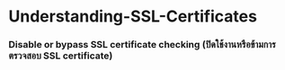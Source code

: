 # Understanding-SSL-Certificates



### Disable or bypass SSL certificate checking (ปิดใช้งานหรือข้ามการตรวจสอบ SSL certificate)
